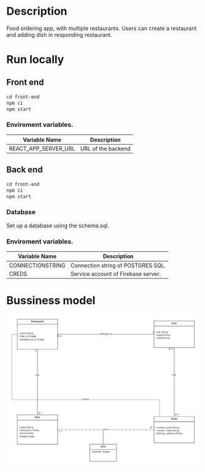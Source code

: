 # Description

Food ordering app, with multiple restaurants. Users can create a restaurant and adding dish in responding restaurant. 



# Run locally
## Front end 
 
```
cd front-end
npm ci
npm start
```
### Enviroment variables.

| Variable Name           | Description                                                                                                 |
|-------------------------|-------------------------------------------------------------------------------------------------------------|
| REACT_APP_SERVER_URL            | URL of the backend |

## Back end 



```
cd front-end
npm ci
npm start
```

### Database
Set up a database using the schema.sql.

### Enviroment variables.

| Variable Name           | Description                                                                                                 |
|-------------------------|-------------------------------------------------------------------------------------------------------------|
| CONNECTIONSTRING            | Connection string of POSTGRES SQL. |
| CREDS            | Service account of Firebase server. |


# Bussiness model
![plot](./model.png)
